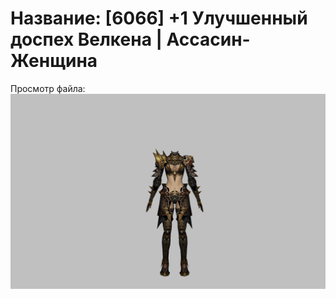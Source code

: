 # Название: [6066] +1 Улучшенный доспех Велкена | Ассасин-Женщина

Просмотр файла:
![p070021.png](p070021.png)